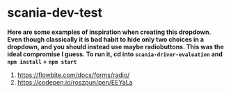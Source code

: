 # scania-dev-test

**Here are some examples of inspiration when creating this dropdown. Even though classically it is bad habit to hide only two choices in a dropdown, and you should instead use maybe radiobuttons. This was the ideal compromise I guess. To run it, cd into `scania-driver-evaluation` and `npm install` + `npm start`**

1. https://flowbite.com/docs/forms/radio/
2. https://codepen.io/roszpun/pen/EEYaLa
